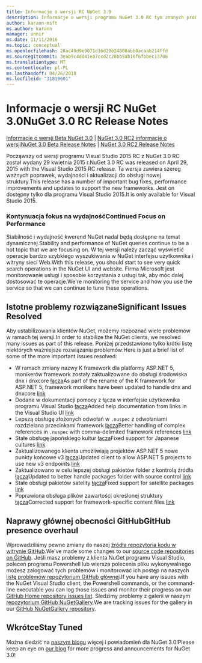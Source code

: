```yaml
---
title: Informacje o wersji RC NuGet 3.0
description: Informacje o wersji programu NuGet 3.0 RC tym znanych problemów, poprawki, dodatkowe funkcje i dcr.
author: karann-msft
ms.author: karann
manager: unnir
ms.date: 11/11/2016
ms.topic: conceptual
ms.openlocfilehash: 28ac49d9e9071d16d20b24808abb0acaab214ffd
ms.sourcegitcommit: 3eab9c4dd41ea7ccd2c28bb5ab16f6fbbec13708
ms.translationtype: MT
ms.contentlocale: pl-PL
ms.lasthandoff: 04/26/2018
ms.locfileid: "31819601"
---
```

# <a name="nuget-30-rc-release-notes"></a><span data-ttu-id="587d2-103">Informacje o wersji RC NuGet 3.0</span><span class="sxs-lookup"><span data-stu-id="587d2-103">NuGet 3.0 RC Release Notes</span></span>

<span data-ttu-id="587d2-104">[Informacje o wersji Beta NuGet 3.0](../release-notes/nuget-3.0-beta.md) | [NuGet 3.0 RC2 informacje o wersji](../release-notes/nuget-3.0-RC2.md)</span><span class="sxs-lookup"><span data-stu-id="587d2-104">[NuGet 3.0 Beta Release Notes](../release-notes/nuget-3.0-beta.md) | [NuGet 3.0 RC2 Release Notes](../release-notes/nuget-3.0-RC2.md)</span></span>

<span data-ttu-id="587d2-105">Począwszy od wersji programu Visual Studio 2015 RC z NuGet 3.0 RC został wydany 29 kwietnia 2015 r.</span><span class="sxs-lookup"><span data-stu-id="587d2-105">NuGet 3.0 RC was released on April 29, 2015 with the Visual Studio 2015 RC release.</span></span> <span data-ttu-id="587d2-106">Ta wersja zawiera szereg ważnych poprawek, wydajności i aktualizacji do obsługi nowej struktury.</span><span class="sxs-lookup"><span data-stu-id="587d2-106">This release has a number of important bug fixes, performance improvements and updates to support the new frameworks.</span></span>  <span data-ttu-id="587d2-107">Jest on dostępny tylko dla programu Visual Studio 2015.</span><span class="sxs-lookup"><span data-stu-id="587d2-107">It is only available for Visual Studio 2015.</span></span>

### <a name="continued-focus-on-performance"></a><span data-ttu-id="587d2-108">Kontynuacja fokus na wydajność</span><span class="sxs-lookup"><span data-stu-id="587d2-108">Continued Focus on Performance</span></span>

<span data-ttu-id="587d2-109">Stabilność i wydajność kwerend NuGet nadal będą dostępne na temat dynamicznej.</span><span class="sxs-lookup"><span data-stu-id="587d2-109">Stability and performance of NuGet queries continue to be a hot topic that we are focusing on.</span></span>  <span data-ttu-id="587d2-110">W tej wersji należy zacząć wyświetlić operacje bardzo szybkiego wyszukiwania w NuGet interfejsu użytkownika i witryny sieci Web.</span><span class="sxs-lookup"><span data-stu-id="587d2-110">With this release, you should start to see very quick search operations in the NuGet UI and website.</span></span>  <span data-ttu-id="587d2-111">Firma Microsoft jest monitorowanie usługi i sposobie korzystania z usługi tak, aby móc dalej dostosować te operacje.</span><span class="sxs-lookup"><span data-stu-id="587d2-111">We're monitoring the service and how you use the service so that we can continue to tune these operations.</span></span>

## <a name="significant-issues-resolved"></a><span data-ttu-id="587d2-112">Istotne problemy rozwiązane</span><span class="sxs-lookup"><span data-stu-id="587d2-112">Significant Issues Resolved</span></span>

<span data-ttu-id="587d2-113">Aby ustabilizowania klientów NuGet, możemy rozpoznać wiele problemów w ramach tej wersji.</span><span class="sxs-lookup"><span data-stu-id="587d2-113">In order to stabilize the NuGet clients, we resolved many issues as part of this release.</span></span>  <span data-ttu-id="587d2-114">Poniżej przedstawiono tylko krótki listę niektórych ważniejsze rozwiązaniu problemów:</span><span class="sxs-lookup"><span data-stu-id="587d2-114">Here is just a brief list of some of the more important issues resolved:</span></span>

* <span data-ttu-id="587d2-115">W ramach zmiany nazwy K framework dla platformy ASP.NET 5, monikerów framework zostały zaktualizowane do obsługi środowiska dnx i dnxcore [łącza](https://github.com/NuGet/Home/issues/215)</span><span class="sxs-lookup"><span data-stu-id="587d2-115">As part of the rename of the K framework for ASP.NET 5, framework monikers have been updated to handle dnx and dnxcore [link](https://github.com/NuGet/Home/issues/215)</span></span>
* <span data-ttu-id="587d2-116">Dodane w dokumentacji pomocy z łącza w interfejsie użytkownika programu Visual Studio [łącza](https://github.com/NuGet/Home/issues/232)</span><span class="sxs-lookup"><span data-stu-id="587d2-116">Added help documentation from links in the Visual Studio UI [link](https://github.com/NuGet/Home/issues/232)</span></span>
* <span data-ttu-id="587d2-117">Lepszą obsługę złożonych odwołań w `.nuspec` z odwołaniami rozdzielana przecinkami framework [łącza](https://github.com/NuGet/Home/issues/276)</span><span class="sxs-lookup"><span data-stu-id="587d2-117">Better handling of complex references in `.nuspec` with comma-delimited framework references [link](https://github.com/NuGet/Home/issues/276)</span></span>
* <span data-ttu-id="587d2-118">Stałe obsługę japońskiego kultur [łącza](https://github.com/NuGet/Home/issues/253)</span><span class="sxs-lookup"><span data-stu-id="587d2-118">Fixed support for Japanese cultures [link](https://github.com/NuGet/Home/issues/253)</span></span>
* <span data-ttu-id="587d2-119">Zaktualizowanego klienta umożliwiają projektów ASP.NET 5 nowe punkty końcowe v3 [łącza](https://github.com/NuGet/Home/issues/219)</span><span class="sxs-lookup"><span data-stu-id="587d2-119">Updated client to allow ASP.NET 5 projects to use new v3 endpoints [link](https://github.com/NuGet/Home/issues/219)</span></span>
* <span data-ttu-id="587d2-120">Zaktualizowano w celu lepszej obsługi pakietów folder z kontrolą źródła [łącza](https://github.com/NuGet/Home/issues/56)</span><span class="sxs-lookup"><span data-stu-id="587d2-120">Updated to better handle packages folder with source control [link](https://github.com/NuGet/Home/issues/56)</span></span>
* <span data-ttu-id="587d2-121">Stałe obsługi pakietów satelity [łącza](https://github.com/NuGet/Home/issues/17)</span><span class="sxs-lookup"><span data-stu-id="587d2-121">Fixed support for satellite packages [link](https://github.com/NuGet/Home/issues/17)</span></span>
* <span data-ttu-id="587d2-122">Poprawiona obsługa plików zawartości określonej struktury [łącza](https://github.com/NuGet/Home/issues/18)</span><span class="sxs-lookup"><span data-stu-id="587d2-122">Corrected support for framework-specific content files [link](https://github.com/NuGet/Home/issues/18)</span></span>

## <a name="github-presence-overhaul"></a><span data-ttu-id="587d2-123">Naprawy głównej obecności GitHub</span><span class="sxs-lookup"><span data-stu-id="587d2-123">GitHub presence overhaul</span></span>

<span data-ttu-id="587d2-124">Wprowadziliśmy pewne zmiany do naszej [źródła repozytoria kodu w witrynie GitHub](http://github.com/nuget/home).</span><span class="sxs-lookup"><span data-stu-id="587d2-124">We've made some changes to our [source code repositories on GitHub](http://github.com/nuget/home).</span></span>  <span data-ttu-id="587d2-125">Jeśli masz problemy z klienta NuGet programu Visual Studio, poleceń programu Powershell lub wiersza polecenia pliku wykonywalnego możesz zalogować tych problemów i monitorować ich postęp na naszych [listę problemów repozytorium GitHub głównej](http://github.com/nuget/home/issues).</span><span class="sxs-lookup"><span data-stu-id="587d2-125">If you have any issues with the NuGet Visual Studio client, the Powershell commands, or the command-line executable you can log those issues and monitor their progress on our [GitHub Home repository issues list](http://github.com/nuget/home/issues).</span></span>  <span data-ttu-id="587d2-126">Śledzimy problemy z galerii w naszym [repozytorium GitHub NuGetGallery](http://github.com/nuget/NuGetGallery/issues).</span><span class="sxs-lookup"><span data-stu-id="587d2-126">We are tracking issues for the gallery in our [GitHub NuGetGallery repository](http://github.com/nuget/NuGetGallery/issues).</span></span>


## <a name="stay-tuned"></a><span data-ttu-id="587d2-127">Wkrótce</span><span class="sxs-lookup"><span data-stu-id="587d2-127">Stay Tuned</span></span>

<span data-ttu-id="587d2-128">Można śledzić na [naszym blogu](http://blog.nuget.org) więcej i powiadomień dla NuGet 3.0!</span><span class="sxs-lookup"><span data-stu-id="587d2-128">Please keep an eye on [our blog](http://blog.nuget.org) for more progress and announcements for NuGet 3.0!</span></span>